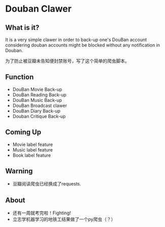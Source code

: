# Douban Clawer


## What is it?

It is a very simple clawer in order to back-up one's DouBan account considering douban accounts might be blocked without any notification in Douban.

为了防止被豆瓣未告知便封禁账号，写了这个简单的爬虫脚本。


## Function

* DouBan Movie Back-up
* DouBan Reading Back-up
* DouBan Music Back-up
* DouBan Broadcast clawer
* DouBan Diary Back-up
* Douban Critique Back-up

## Coming Up

* Movie label feature
* Music label feature
* Book label feature

## Warning

* 豆瓣阅读爬虫已经换成了requests.


## About

* 还有一周就考完啦！Fighting!
* 立志学机器学习的地铁工结果做了一个py爬虫（？）
